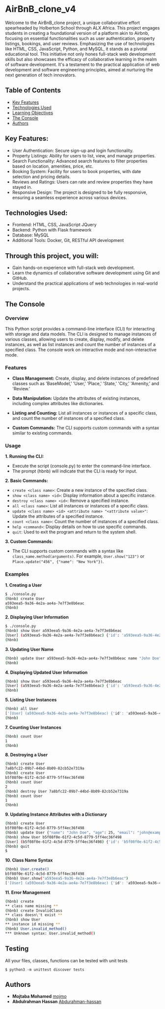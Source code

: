 # AirBnB_clone_v4
Welcome to the AirBnB_clone project, a unique collaborative effort spearheaded by Holberton School through ALX Africa. This project engages students in creating a foundational version of a platform akin to Airbnb, focusing on essential functionalities such as user authentication, property listings, bookings, and user reviews. Emphasizing the use of technologies like HTML, CSS, JavaScript, Python, and MySQL, it stands as a pivotal educational tool. This initiative not only hones full-stack web development skills but also showcases the efficacy of collaborative learning in the realm of software development. It's a testament to the practical application of web development and software engineering principles, aimed at nurturing the next generation of tech innovators.

## Table of Contents

- [Key Features](#key-features)
- [Technologies Used](technologies-used)
- [Learning Objectives](#learning-objectives)
- [The Console](#the-console)
- [Authors](#authors)


## Key Features:
- User Authentication: Secure sign-up and login functionality.
- Property Listings: Ability for users to list, view, and manage properties.
- Search Functionality: Advanced search features to filter properties based on location, amenities, price, etc.
- Booking System: Facility for users to book properties, with date selection and pricing details.
- Reviews and Ratings: Users can rate and review properties they have stayed in.
- Responsive Design: The project is designed to be fully responsive, ensuring a seamless experience across various devices.

## Technologies Used:

- Frontend: HTML, CSS, JavaScript JQuery
- Backend: Python with Flask framework
- Database: MySQL
- Additional Tools: Docker, Git, RESTful API development

## Through this project, you will:
- Gain hands-on experience with full-stack web development.
- Learn the dynamics of collaborative software development using Git and GitHub.
- Understand the practical applications of web technologies in real-world projects.

## The Console
### Overview
This Python script provides a command-line interface (CLI) for interacting with storage and data models. The CLI is designed to manage instances of various classes, allowing users to create, display, modify, and delete instances, as well as list instances and count the number of instances of a specified class. The console work on interactive mode and non-interactive mode.

### Features
- **Class Management:** Create, display, and delete instances of predefined classes such as 'BaseModel,' 'User,' 'Place,' 'State,' 'City,' 'Amenity,' and 'Review.'
- **Data Manipulation:** Update the attributes of existing instances, including complex attributes like dictionaries.
- **Listing and Counting:** List all instances or instances of a specific class, and count the number of instances of a specified class.

- **Custom Commands:** The CLI supports custom commands with a syntax similar to existing commands.

### Usage
**1. Running the CLI:**
- Execute the script (console.py) to enter the command-line interface.
- The prompt (hbnb) will indicate that the CLI is ready for input.

**2. Basic Commands:**
- `create <class name>`: Create a new instance of the specified class.
- `show <class name> <id>`: Display information about a specific instance.
- `destroy <class name> <id>`: Remove a specified instance.
- `all <class name>`: List all instances or instances of a specific class.
- `update <class name> <id> <attribute name> "<attribute value>"`: Update the attributes of a specified instance.
- `count <class name>`: Count the number of instances of a specified class.
- `help <command>`: Display details on how to use specific commands.
- `quit`: Used to exit the program and return to the system shell.

**3. Custom Commands:**
- The CLI supports custom commands with a syntax like  
`class_name.method(arguments)`. For example, `User.show("123")` or `Place.update("456", {"name": "New York"})`.

### Examples

**1. Creating a User**  
```bash
$ ./console.py
(hbnb) create User
a593eea5-9a36-4e2a-ae4a-7e7f3e8b6eac
(hbnb)
```

**2. Displaying User Information**  
```bash
$ ./console.py
(hbnb) show User a593eea5-9a36-4e2a-ae4a-7e7f3e8b6eac
[User] (a593eea5-9a36-4e2a-ae4a-7e7f3e8b6eac) {'id': 'a593eea5-9a36-4e2a-ae4a-7e7f3e8b6eac', 'created_at': datetime.datetime(2024, 1, 15, 12, 0, 0, 0), 'updated_at': datetime.datetime(2024, 1, 15, 12, 0, 0, 0)}
(hbnb)
```

**3. Updating User Name**
```bash
(hbnb) update User a593eea5-9a36-4e2a-ae4a-7e7f3e8b6eac name "John Doe"
(hbnb)
```

**4. Displaying Updated User Information**
```bash
(hbnb) show User a593eea5-9a36-4e2a-ae4a-7e7f3e8b6eac
[User] (a593eea5-9a36-4e2a-ae4a-7e7f3e8b6eac) {'id': 'a593eea5-9a36-4e2a-ae4a-7e7f3e8b6eac', 'created_at': datetime.datetime(2024, 1, 15, 12, 0, 0, 0), 'updated_at': datetime.datetime(2024, 1, 15, 12, 1, 0, 0), 'name': 'John Doe'}
(hbnb)
```

**5. Listing User Instances**
```bash
(hbnb) all User
['[User] (a593eea5-9a36-4e2a-ae4a-7e7f3e8b6eac) {'id': 'a593eea5-9a36-4e2a-ae4a-7e7f3e8b6eac', 'created_at': datetime.datetime(2024, 1, 15, 12, 0, 0, 0), 'updated_at': datetime.datetime(2024, 1, 15, 12, 1, 0, 0), 'name': 'John Doe'}']
(hbnb)
```

**7. Counting User Instances**
```bash
(hbnb) count User
1
(hbnb)
```

**8. Destroying a User**
```bash
(hbnb) create User
7a8bfc22-09b7-44bd-8b09-82cb52e7319a
(hbnb) create User
b5f08f0e-61f2-4c5d-8779-5ff4ec36f498
(hbnb) count User
2
(hbnb) destroy User 7a8bfc22-09b7-44bd-8b09-82cb52e7319a
(hbnb) count User
1
(hbnb)
```

**9. Updating Instance Attributes with a Dictionary**
```bash
(hbnb) create User
b5f08f0e-61f2-4c5d-8779-5ff4ec36f498
(hbnb) update User {"name": "John Doe", "age": 25, "email": "john@example.com"}
(hbnb) show User b5f08f0e-61f2-4c5d-8779-5ff4ec36f498
[User] (b5f08f0e-61f2-4c5d-8779-5ff4ec36f498) {'id': 'b5f08f0e-61f2-4c5d-8779-5ff4ec36f498', 'created_at': datetime.datetime(2024, 1, 15, 12, 0, 0, 0), 'updated_at': datetime.datetime(2024, 1, 15, 12, 1, 0, 0), 'name': 'John Doe', 'age': 25, 'email': 'john@example.com'}
(hbnb) quit
$
```

**10. Class Name Syntax**
```bash
(hbnb) User.create()
b5f08f0e-61f2-4c5d-8779-5ff4ec36f498
(hbnb) User.show("a593eea5-9a36-4e2a-ae4a-7e7f3e8b6eac")
['[User] (a593eea5-9a36-4e2a-ae4a-7e7f3e8b6eac) {'id': 'a593eea5-9a36-4e2a-ae4a-7e7f3e8b6eac', 'created_at': datetime.datetime(2024, 1, 15, 12, 0, 0, 0), 'updated_at': datetime.datetime(2024, 1, 15, 12, 1, 0, 0)}']
```

**11. Error Management**
```bash
(hbnb) create
** class name missing **
(hbnb) create InvalidClass
** class doesn\'t exist **
(hbnb) show User
** instance id missing **
(hbnb) User.invalid_method()
*** Unknown syntax: User.invalid_method()
```

## Testing

All your files, classes, functions can be tested with unit tests
```
$ python3 -m unittest discover tests
```

## Authors

- **Mojtaba Mohamed** [mojmo](https://github.com/mojmo)  
- **Abdulrahman Hassan** [Abdurahman-hassan](https://github.com/Abdurahman-hassan)